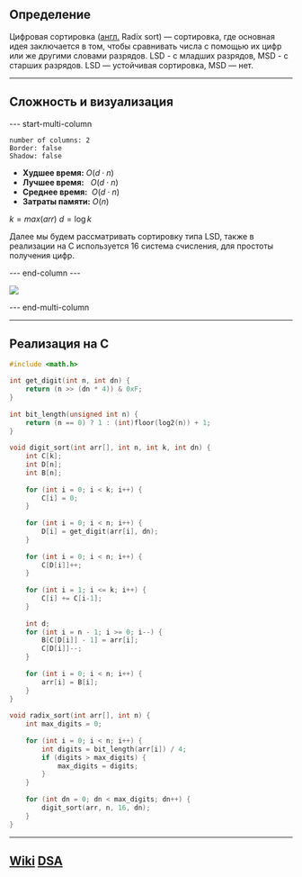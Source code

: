 ## Определение
Цифровая сортировка ([англ.](https://ru.wikipedia.org/wiki/%D0%90%D0%BD%D0%B3%D0%BB%D0%B8%D0%B9%D1%81%D0%BA%D0%B8%D0%B9_%D1%8F%D0%B7%D1%8B%D0%BA "Английский язык") Radix sort) — сортировка, где основная идея заключается в том, чтобы сравнивать числа с помощью их цифр или же другими словами разрядов. LSD - с младших разрядов, MSD - с старших разрядов. LSD — устойчивая сортировка, MSD — нет.

---
## Сложность и визуализация
--- start-multi-column
```column-settings  
number of columns: 2  
Border: false
Shadow: false
```

- **Худшее время:** $O(d \cdot n)$
- **Лучшее время:**   $O(d \cdot n)$
- **Среднее время:**  $O(d \cdot n)$
- **Затраты памяти:** $O(n)$

$k = max(arr)$
$d = \log k$

Далее мы будем рассматривать сортировку типа LSD, также в реализации на C используется 16 система счисления, для простоты получения цифр.

--- end-column ---

![](radix_sort.gif)

--- end-multi-column

---
## Реализация на C
```c
#include <math.h>

int get_digit(int n, int dn) {
	return (n >> (dn * 4)) & 0xF;
}
  
int bit_length(unsigned int n) {
	return (n == 0) ? 1 : (int)floor(log2(n)) + 1;
}
  
void digit_sort(int arr[], int n, int k, int dn) {
	int C[k];
	int D[n];
	int B[n];
	  
	for (int i = 0; i < k; i++) {
		C[i] = 0;
	}
	  
	for (int i = 0; i < n; i++) {
		D[i] = get_digit(arr[i], dn);
	}
	  
	for (int i = 0; i < n; i++) {
		C[D[i]]++;
	}
	  
	for (int i = 1; i <= k; i++) {
		C[i] += C[i-1];
	}
	  
	int d;
	for (int i = n - 1; i >= 0; i--) {
		B[C[D[i]] - 1] = arr[i];
		C[D[i]]--;
	}
	  
	for (int i = 0; i < n; i++) {
		arr[i] = B[i];
	}
}
  
void radix_sort(int arr[], int n) {
	int max_digits = 0;
	  
	for (int i = 0; i < n; i++) {
		int digits = bit_length(arr[i]) / 4;
		if (digits > max_digits) {
			max_digits = digits;
		}
	}
	  
	for (int dn = 0; dn < max_digits; dn++) {
		digit_sort(arr, n, 16, dn);
	}
}
```

---
## [Wiki](https://en.wikipedia.org/wiki/Radix_sort) [DSA](https://www.w3schools.com/dsa/dsa_algo_radixsort.php)